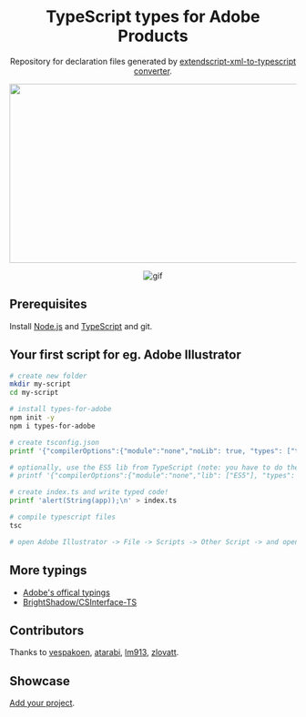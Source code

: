 <div align="center">

# TypeScript types for Adobe Products

Repository for declaration files generated by [extendscript-xml-to-typescript converter](https://github.com/pravdomil/extendscript-xml-to-typescript).

[<img src="https://i.imgur.com/VMx9MeE.jpg" width="560" height="315" />](http://youtu.be/h-c7A8pQzx8)

![gif](_resources/gif.gif)

</div>

## Prerequisites

Install [Node.js](https://nodejs.org/en/download/) and [TypeScript](https://www.typescriptlang.org/#download-links) and git.

## Your first script for eg. Adobe Illustrator

```bash
# create new folder
mkdir my-script
cd my-script

# install types-for-adobe
npm init -y
npm i types-for-adobe

# create tsconfig.json
printf '{"compilerOptions":{"module":"none","noLib": true, "types": ["types-for-adobe/JavaScript", "types-for-adobe/PlugPlugExternalObject", "types-for-adobe/Illustrator/2015.3"],}}' > tsconfig.json

# optionally, use the ES5 lib from TypeScript (note: you have to do the shimming yourself, this is more unsafe!
# printf '{"compilerOptions":{"module":"none","lib": ["ES5"], "types": ["types-for-adobe/Illustrator/2015.3", "types-for-adobe/PlugPlugExternalObject"],}}' > tsconfig.json

# create index.ts and write typed code!
printf 'alert(String(app));\n' > index.ts

# compile typescript files
tsc

# open Adobe Illustrator -> File -> Scripts -> Other Script -> and open index.js
```

## More typings

- [Adobe's offical typings](https://github.com/Adobe-CEP/Samples/tree/master/TypeScript/typings)
- [BrightShadow/CSInterface-TS](https://github.com/BrightShadow/CSInterface-TS)

## Contributors

Thanks to [vespakoen](https://github.com/vespakoen), [atarabi](https://github.com/atarabi), [lm913](https://github.com/lm913), [zlovatt](https://github.com/zlovatt).

## Showcase

[Add your project](https://github.com/bbb999/Types-for-Adobe/edit/master/README.md).

